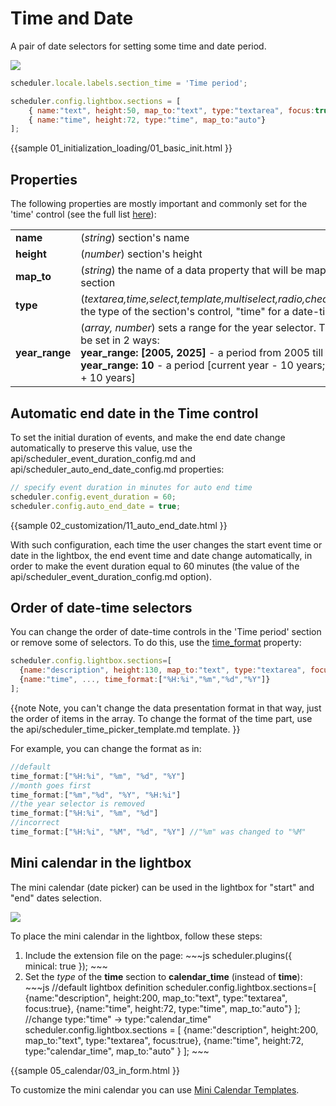 Time and Date
============================

A pair of date selectors for setting some time and date period.

<img src="time_editor.png"/>

~~~js
scheduler.locale.labels.section_time = 'Time period';

scheduler.config.lightbox.sections = [
	{ name:"text", height:50, map_to:"text", type:"textarea", focus:true },
	{ name:"time", height:72, type:"time", map_to:"auto"}
];
~~~

{{sample
	01_initialization_loading/01_basic_init.html
}}


Properties
------------------

The following properties are mostly important and commonly set for the 'time' control (see the full list <a href="api/scheduler_lightbox_config.md">here</a>):

<table class="webixdoc_links">
	<tbody>
    	<tr>
			<td class="webixdoc_links0"><b>name</b></td>
			<td>(<i>string</i>) section's name </td>
		</tr>
        <tr>
			<td class="webixdoc_links0"><b>height</b></td>
			<td>(<i>number</i>) section's height</td>
		</tr>
        <tr>
			<td class="webixdoc_links0"><b>map_to</b></td>
			<td>(<i>string</i>) the name of a data property that will be mapped to the section</td>
		</tr>
        <tr>
			<td class="webixdoc_links0"><b>type</b></td>
			<td>(<i>textarea,time,select,template,multiselect,radio,checkbox,combo</i>) the type of the section's control, "time" for a date-time control</td>
		</tr>
        <tr>
			<td class="webixdoc_links0"><b>year_range </b></td>
			<td>(<i>array, number</i>)  sets a range for the year selector. The range can be set in 2 ways:<br>
			<b>year_range: [2005, 2025]</b> - a period from 2005 till 2025 year<br>
			<b>year_range: 10</b> - a period [current year - 10 years; current year + 10 years]</td>
		</tr>
    </tbody>
</table>


Automatic end date in the Time control
--------------------------------------

To set the initial duration of events, and make the end date change automatically to preserve this value, use the api/scheduler_event_duration_config.md and api/scheduler_auto_end_date_config.md properties:

~~~js
// specify event duration in minutes for auto end time
scheduler.config.event_duration = 60; 
scheduler.config.auto_end_date = true;
~~~

{{sample
	02_customization/11_auto_end_date.html
}}

With such configuration, each time the user changes the start event time or date in the lightbox, the end event time and date change automatically, in order to make the event duration equal to 60 minutes 
(the value of the api/scheduler_event_duration_config.md option).


Order of date-time selectors
-------------------------

You can change the order of date-time controls in the 'Time period' section or remove some of selectors. To do this, use the [time_format](api/scheduler_lightbox_config.md) property:

~~~js
scheduler.config.lightbox.sections=[
  {name:"description", height:130, map_to:"text", type:"textarea", focus:true},
  {name:"time", ..., time_format:["%H:%i","%m","%d","%Y"]}
];
~~~

{{note
Note, you can't change the data presentation format in that way, just the order of items in the array. To change the format of the time part, use the api/scheduler_time_picker_template.md template.
}}

For example, you can change the format as in:

~~~js
//default
time_format:["%H:%i", "%m", "%d", "%Y"] 
//month goes first
time_format:["%m","%d", "%Y", "%H:%i"]
//the year selector is removed
time_format:["%H:%i", "%m", "%d"]
//incorrect
time_format:["%H:%i", "%M", "%d", "%Y"] //"%m" was changed to "%M"
~~~

Mini calendar in the lightbox
----------------------------------
The mini calendar (date picker) can be used in the lightbox for "start" and "end" dates selection.

<img src="in_the_lightbox.png"/>

To place the mini calendar in the lightbox, follow these steps:


<ol>
	<li>Include the extension file on the page:
~~~js
scheduler.plugins({
    minical: true
});
~~~
	</li>
    <li>Set the <i>type</i> of the <b>time</b> section to <b>calendar_time</b> (instead of <b>time</b>):
~~~js
//default lightbox definition
scheduler.config.lightbox.sections=[
  {name:"description", height:200, map_to:"text", type:"textarea", focus:true},
  {name:"time", height:72, type:"time", map_to:"auto"}
];
//change type:"time" -> type:"calendar_time"
scheduler.config.lightbox.sections = [
  {name:"description", height:200, map_to:"text", type:"textarea", focus:true},
  {name:"time", height:72, type:"calendar_time", map_to:"auto" }
];
~~~
	</li>
</ol>

{{sample
	05_calendar/03_in_form.html
}}


To customize the mini calendar you can use [Mini Calendar Templates](mini_calendar_templates.md). 